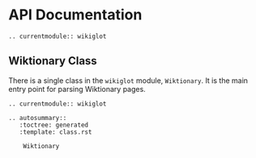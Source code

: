 # API Documentation

```{eval-rst}
.. currentmodule:: wikiglot
```

## Wiktionary Class

There is a single class in the `wikiglot` module, `Wiktionary`. It is the main entry point for parsing Wiktionary pages.

```{eval-rst}
.. currentmodule:: wikiglot

.. autosummary::
   :toctree: generated
   :template: class.rst

    Wiktionary
```
